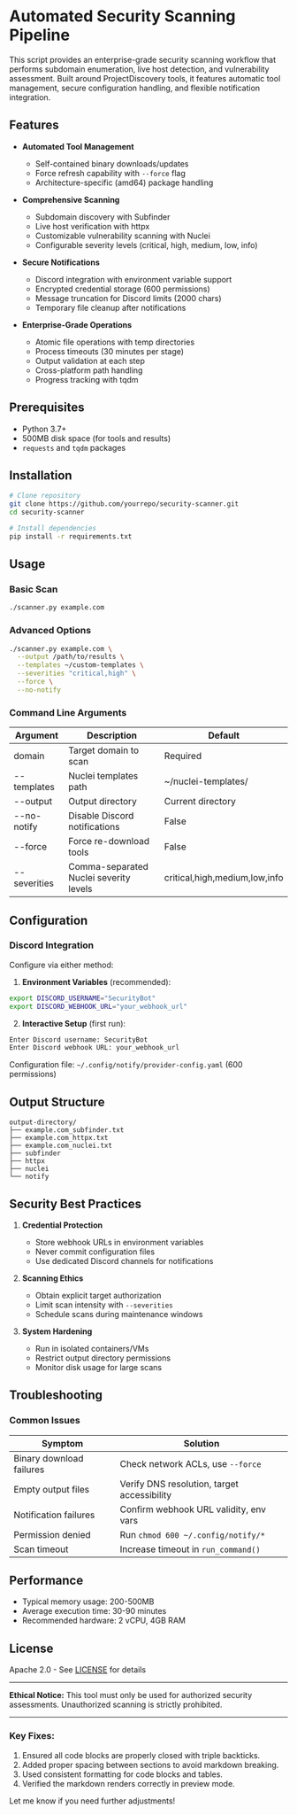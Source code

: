 # Automated Security Scanning Pipeline

This script provides an enterprise-grade security scanning workflow that performs subdomain enumeration, live host detection, and vulnerability assessment. Built around ProjectDiscovery tools, it features automatic tool management, secure configuration handling, and flexible notification integration.

## Features

- **Automated Tool Management**
  - Self-contained binary downloads/updates
  - Force refresh capability with `--force` flag
  - Architecture-specific (amd64) package handling

- **Comprehensive Scanning**
  - Subdomain discovery with Subfinder
  - Live host verification with httpx
  - Customizable vulnerability scanning with Nuclei
  - Configurable severity levels (critical, high, medium, low, info)

- **Secure Notifications**
  - Discord integration with environment variable support
  - Encrypted credential storage (600 permissions)
  - Message truncation for Discord limits (2000 chars)
  - Temporary file cleanup after notifications

- **Enterprise-Grade Operations**
  - Atomic file operations with temp directories
  - Process timeouts (30 minutes per stage)
  - Output validation at each step
  - Cross-platform path handling
  - Progress tracking with tqdm

## Prerequisites

- Python 3.7+
- 500MB disk space (for tools and results)
- `requests` and `tqdm` packages

## Installation

```bash
# Clone repository
git clone https://github.com/yourrepo/security-scanner.git
cd security-scanner

# Install dependencies
pip install -r requirements.txt
```

## Usage

### Basic Scan
```bash
./scanner.py example.com
```

### Advanced Options
```bash
./scanner.py example.com \
  --output /path/to/results \
  --templates ~/custom-templates \
  --severities "critical,high" \
  --force \
  --no-notify
```

### Command Line Arguments
| Argument        | Description                                  | Default                      |
|-----------------|----------------------------------------------|------------------------------|
| domain          | Target domain to scan                        | Required                     |
| --templates     | Nuclei templates path                        | ~/nuclei-templates/          |
| --output        | Output directory                             | Current directory            |
| --no-notify     | Disable Discord notifications                | False                        |
| --force         | Force re-download tools                      | False                        |
| --severities    | Comma-separated Nuclei severity levels       | critical,high,medium,low,info|

## Configuration

### Discord Integration
Configure via either method:

1. **Environment Variables** (recommended):
```bash
export DISCORD_USERNAME="SecurityBot"
export DISCORD_WEBHOOK_URL="your_webhook_url"
```

2. **Interactive Setup** (first run):
```bash
Enter Discord username: SecurityBot
Enter Discord webhook URL: your_webhook_url
```

Configuration file: `~/.config/notify/provider-config.yaml` (600 permissions)

## Output Structure
```text
output-directory/
├── example.com_subfinder.txt
├── example.com_httpx.txt
├── example.com_nuclei.txt
├── subfinder
├── httpx
├── nuclei
└── notify
```

## Security Best Practices

1. **Credential Protection**
   - Store webhook URLs in environment variables
   - Never commit configuration files
   - Use dedicated Discord channels for notifications

2. **Scanning Ethics**
   - Obtain explicit target authorization
   - Limit scan intensity with `--severities`
   - Schedule scans during maintenance windows

3. **System Hardening**
   - Run in isolated containers/VMs
   - Restrict output directory permissions
   - Monitor disk usage for large scans

## Troubleshooting

### Common Issues

| Symptom                          | Solution                                  |
|----------------------------------|-------------------------------------------|
| Binary download failures         | Check network ACLs, use `--force`         |
| Empty output files               | Verify DNS resolution, target accessibility |
| Notification failures            | Confirm webhook URL validity, env vars    |
| Permission denied                | Run `chmod 600 ~/.config/notify/*`        |
| Scan timeout                     | Increase timeout in `run_command()`       |

## Performance
- Typical memory usage: 200-500MB
- Average execution time: 30-90 minutes
- Recommended hardware: 2 vCPU, 4GB RAM

## License
Apache 2.0 - See [LICENSE](LICENSE) for details

---

**Ethical Notice:** This tool must only be used for authorized security assessments. Unauthorized scanning is strictly prohibited.

---

### Key Fixes:
1. Ensured all code blocks are properly closed with triple backticks.
2. Added proper spacing between sections to avoid markdown breaking.
3. Used consistent formatting for code blocks and tables.
4. Verified the markdown renders correctly in preview mode.

Let me know if you need further adjustments!
